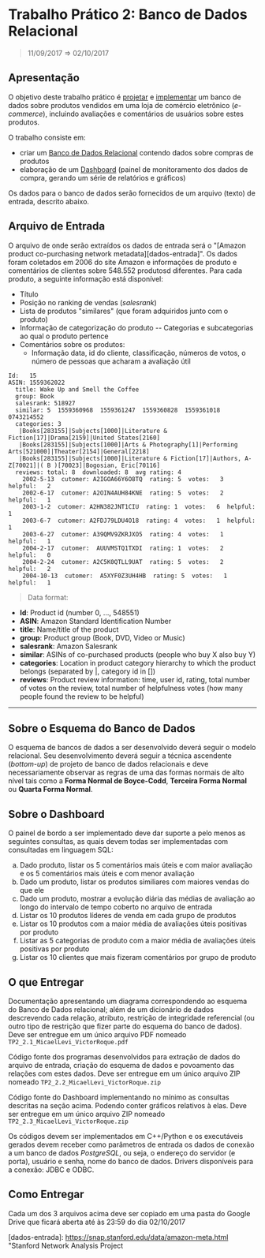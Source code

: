 # Trabalho Prático 2: Banco de Dados Relacional
> 11/09/2017 ⇒ 02/10/2017

## Apresentação
O objetivo deste trabalho prático é <u>projetar</u> e <u>implementar</u> um banco de dados sobre produtos vendidos em uma loja de comércio eletrônico (_e-commerce_), incluindo avaliações e comentários de usuários sobre estes produtos.

O trabalho consiste em:
- criar um [Banco de Dados Relacional][wiki-bdr] contendo dados sobre compras de produtos
- elaboração de um [Dashboard][wiki-dashboard] (painel de monitoramento dos dados de compra, gerando um série de relatórios e gráficos)

Os dados para o banco de dados serão fornecidos de um arquivo (texto) de entrada, descrito abaixo.

## Arquivo de Entrada
O arquivo de onde serão extraídos os dados de entrada será o "[Amazon product co-purchasing network metadata][dados-entrada]".
Os dados foram coletados em 2006 do site Amazon e informações de produto e comentários de clientes sobre 548.552 produtosd diferentes.
Para cada produto, a seguinte informação está disponível:

+ Título
+ Posição no ranking de vendas (_salesrank_)
+ Lista de produtos "similares" (que foram adquiridos junto com o produto)
+ Informação de categorização do produto -- Categorias e subcategorias ao qual o produto pertence
+ Comentários sobre os produtos:
  - Informação data, id do cliente, classificação, números de votos, o número de pessoas que acharam a avaliação útil

```
Id:   15
ASIN: 1559362022
  title: Wake Up and Smell the Coffee
  group: Book
  salesrank: 518927
  similar: 5  1559360968  1559361247  1559360828  1559361018  0743214552
  categories: 3
   |Books[283155]|Subjects[1000]|Literature & Fiction[17]|Drama[2159]|United States[2160]
   |Books[283155]|Subjects[1000]|Arts & Photography[1]|Performing Arts[521000]|Theater[2154]|General[2218]
   |Books[283155]|Subjects[1000]|Literature & Fiction[17]|Authors, A-Z[70021]|( B )[70023]|Bogosian, Eric[70116]
  reviews: total: 8  downloaded: 8  avg rating: 4
    2002-5-13  cutomer: A2IGOA66Y6O8TQ  rating: 5  votes:   3  helpful:   2
    2002-6-17  cutomer: A2OIN4AUH84KNE  rating: 5  votes:   2  helpful:   1
    2003-1-2  cutomer: A2HN382JNT1CIU  rating: 1  votes:   6  helpful:   1
    2003-6-7  cutomer: A2FDJ79LDU4O18  rating: 4  votes:   1  helpful:   1
    2003-6-27  cutomer: A39QMV9ZKRJXO5  rating: 4  votes:   1  helpful:   1
    2004-2-17  cutomer:  AUUVMSTQ1TXDI  rating: 1  votes:   2  helpful:   0
    2004-2-24  cutomer: A2C5K0QTLL9UAT  rating: 5  votes:   2  helpful:   2
    2004-10-13  cutomer:  A5XYF0Z3UH4HB  rating: 5  votes:   1  helpful:   1
```
> Data format:

+ **Id**: Product id (number 0, ..., 548551)
+ **ASIN**: Amazon Standard Identification Number
+ **title**: Name/title of the product
+ **group**: Product group (Book, DVD, Video or Music)
+ **salesrank**: Amazon Salesrank
+ **similar**: ASINs of co-purchased products (people who buy X also buy Y)
+ **categories**: Location in product category hierarchy to which the product belongs (separated by |, category id in [])
+ **reviews**: Product review information: time, user id, rating, total number of votes on the review, total number of helpfulness votes (how many people found the review to be helpful)
---


## Sobre o Esquema do Banco de Dados
O esquema de bancos de dados a ser desenvolvido deverá seguir o modelo relacional.
Seu desenvolvimento deverá seguir a técnica ascendente (_bottom-up_) de projeto de banco de dados relacionais e deve necessariamente observar as regras de uma das formas normais de alto nível tais como a **Forma Normal de Boyce-Codd**, **Terceira Forma Normal** ou **Quarta Forma Normal**.

## Sobre o Dashboard
O painel de bordo a ser implementado deve dar suporte a pelo menos as seguintes consultas, as quais devem todas ser implementadas com consultadas em linguagem SQL:

<ol type="a">
 <li>Dado produto, listar os 5 comentários mais úteis e com maior avaliação e os 5 comentários mais úteis e com menor avaliação</li>
 <li>Dado um produto, listar os produtos similiares com maiores vendas do que ele</li>
 <li>Dado um produto, mostrar a evolução diária das médias de avaliação ao longo do intervalo de tempo coberto no arquivo de entrada</li>
 <li>Listar os 10 produtos líderes de venda em cada grupo de produtos</li>
 <li>Listar os 10 produtos com a maior média de avaliações úteis positivas por produto</li>
 <li>Listar as 5 categorias de produto com a maior média de avaliações úteis positivas por produto</li>
 <li>Listar os 10 clientes que mais fizeram comentários por grupo de produto</li>
</ol>

## O que Entregar
Documentação apresentando um diagrama correspondendo ao esquema do Banco de Dados relacional;
além de um dicionário de dados descrevendo cada relação, atributo, restrição de integridade referencial (ou outro tipo de restrição que fizer parte do esquema do banco de dados).
Deve ser entregue em um único arquivo PDF nomeado `TP2_2.1_MicaelLevi_VictorRoque.pdf`

Código fonte dos programas desenvolvidos para extração de dados do arquivo de entrada, criação do esquema de dados e povoamento das relações com estes dados.
Deve ser entregue em um único arquivo ZIP nomeado `TP2_2.2_MicaelLevi_VictorRoque.zip`

Código fonte do Dashboard implementando no mínimo as consultas descritas na seção acima. Podendo conter gráficos relativos à elas.
Deve ser entregue em um único arquivo ZIP nomeado `TP2_2.3_MicaelLevi_VictorRoque.zip`

Os códigos devem ser implementados em C++/Python e os executáveis gerados devem receber como parâmetros de entrada os dados de conexão a um banco de dados *PostgreSQL*,
ou seja, o endereço do servidor (e porta), usuário e senha, nome do banco de dados.
Drivers disponíveis para a conexão: JDBC e ODBC.

## Como Entregar
Cada um dos 3 arquivos acima deve ser copiado em uma pasta do Google Drive que ficará aberta até às 23:59 do dia 02/10/2017


<!-- REFERENCES -->
[wiki-bdr]: https://pt.wikipedia.org/wiki/Banco_de_dados_relacional  "Definição de Banco de Dados Relacional"
[wiki-dashboard]: https://pt.wikipedia.org/wiki/Painel_de_bordo "Definição de Dashboard"
[dados-entrada]: https://snap.stanford.edu/data/amazon-meta.html "Stanford Network Analysis Project
